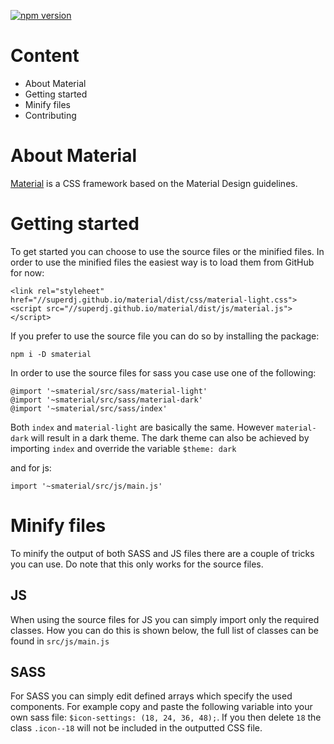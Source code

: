 [![npm version](https://badge.fury.io/js/smaterial.svg)](https://badge.fury.io/js/smaterial)

# Content

- About Material
- Getting started
- Minify files
- Contributing

# About Material
[Material](https://superdj.github.io/material/) is a CSS framework based on the Material Design guidelines.

# Getting started
To get started you can choose to use the source files or the minified files.
In order to use the minified files the easiest way is to load them from GitHub for now:

	<link rel="styleheet" href="//superdj.github.io/material/dist/css/material-light.css">
	<script src="//superdj.github.io/material/dist/js/material.js"></script>
	
If you prefer to use the source file you can do so by installing the package:

	npm i -D smaterial
	
In order to use the source files for sass you case use one of the following:

	@import '~smaterial/src/sass/material-light'
	@import '~smaterial/src/sass/material-dark'
	@import '~smaterial/src/sass/index'
	
Both `index` and `material-light` are basically the same. However `material-dark` will result in a dark theme.
The dark theme can also be achieved by importing `index` and override the variable `$theme: dark`

and for js:

	import '~smaterial/src/js/main.js'
	
# Minify files
To minify the output of both SASS and JS files there are a couple of tricks you can use. Do note that this only works for the source files.

## JS
When using the source files for JS you can simply import only the required classes. 
How you can do this is shown below, the full list of classes can be found in `src/js/main.js`

## SASS
For SASS you can simply edit defined arrays which specify the used components.
For example copy and paste the following variable into your own sass file: `$icon-settings: (18, 24, 36, 48);`.
If you then delete `18` the class `.icon--18` will not be included in the outputted CSS file.
